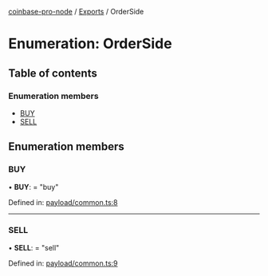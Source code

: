 [coinbase-pro-node](../README.md) / [Exports](../modules.md) / OrderSide

# Enumeration: OrderSide

## Table of contents

### Enumeration members

- [BUY](orderside.md#buy)
- [SELL](orderside.md#sell)

## Enumeration members

### BUY

• **BUY**: = "buy"

Defined in: [payload/common.ts:8](https://github.com/bennycode/coinbase-pro-node/blob/baa73d4/src/payload/common.ts#L8)

---

### SELL

• **SELL**: = "sell"

Defined in: [payload/common.ts:9](https://github.com/bennycode/coinbase-pro-node/blob/baa73d4/src/payload/common.ts#L9)
